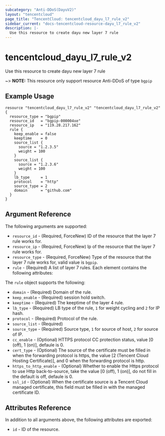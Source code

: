```yaml
---
subcategory: "Anti-DDoS(DayuV2)"
layout: "tencentcloud"
page_title: "TencentCloud: tencentcloud_dayu_l7_rule_v2"
sidebar_current: "docs-tencentcloud-resource-dayu_l7_rule_v2"
description: |-
  Use this resource to create dayu new layer 7 rule
---
```


# tencentcloud_dayu_l7_rule_v2

Use this resource to create dayu new layer 7 rule

~> **NOTE:** This resource only support resource Anti-DDoS of type `bgpip`

## Example Usage

```hcl
resource "tencentcloud_dayu_l7_rule_v2" "tencentcloud_dayu_l7_rule_v2" {
  resource_type = "bgpip"
  resource_id   = "bgpip-000004xe"
  resource_ip   = "119.28.217.162"
  rule {
    keep_enable = false
    keeptime    = 0
    source_list {
      source = "1.2.3.5"
      weight = 100
    }
    source_list {
      source = "1.2.3.6"
      weight = 100
    }
    lb_type     = 1
    protocol    = "http"
    source_type = 2
    domain      = "github.com"
  }
}
```

## Argument Reference

The following arguments are supported:

* `resource_id` - (Required, ForceNew) ID of the resource that the layer 7 rule works for.
* `resource_ip` - (Required, ForceNew) Ip of the resource that the layer 7 rule works for.
* `resource_type` - (Required, ForceNew) Type of the resource that the layer 7 rule works for, valid value is `bgpip`.
* `rule` - (Required) A list of layer 7 rules. Each element contains the following attributes:

The `rule` object supports the following:

* `domain` - (Required) Domain of the rule.
* `keep_enable` - (Required) session hold switch.
* `keeptime` - (Required) The keeptime of the layer 4 rule.
* `lb_type` - (Required) LB type of the rule, `1` for weight cycling and `2` for IP hash.
* `protocol` - (Required) Protocol of the rule.
* `source_list` - (Required) 
* `source_type` - (Required) Source type, `1` for source of host, `2` for source of IP.
* `cc_enable` - (Optional) HTTPS protocol CC protection status, value [0 (off), 1 (on)], defaule is 0.
* `cert_type` - (Optional) The source of the certificate must be filled in when the forwarding protocol is https, the value [2 (Tencent Cloud Hosting Certificate)], and 0 when the forwarding protocol is http.
* `https_to_http_enable` - (Optional) Whether to enable the Https protocol to use Http back-to-source, take the value [0 (off), 1 (on)], do not fill in the default is off, defaule is 0.
* `ssl_id` - (Optional) When the certificate source is a Tencent Cloud managed certificate, this field must be filled in with the managed certificate ID.

## Attributes Reference

In addition to all arguments above, the following attributes are exported:

* `id` - ID of the resource.



